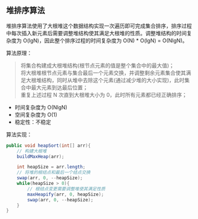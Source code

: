 ## 堆排序算法
堆排序算法使用了大根堆这个数据结构实现一次遍历即可完成集合排序，排序过程中每次插入新元素后需要调整堆结构使其满足大根堆的性质。调整堆结构的时间复杂度为 O(lgN)，因此整个排序过程的时间复杂度为 O(N) * O(lgN) = O(NlgN)。

算法原理：
> 将集合构建成大根堆结构(根节点元素的值是整个集合中的最大值)；<br>
> 将大根堆根节点元素与集合最后一个元素交换，并调整剩余元素集合使其满足大根堆结构，同时从堆中去除这个元素(通过减少堆的大小实现)，此时集合中最大元素到达最后位置；<br>
> 重复上述过程 N 次直到大根堆大小为 0，此时所有元素都已经正确排序；<br>

- 时间复杂度为 O(NlgN)
- 空间复杂度为 O(1)
- 稳定性：不稳定

算法实现：
```java
public void heapSort(int[] arr){
    // 构建大根堆
    buildMaxHeap(arr);

    int heapSize = arr.length;
    // 将堆的根结点和最后一个结点交换
    swap(arr, 0, --heapSize);
    while(heapSize > 0){
        // 根结点变更需要调整堆使其满足性质
        maxHeapify(arr, 0, heapSize);
        swap(arr, 0, --heapSize);
    }
}

```
